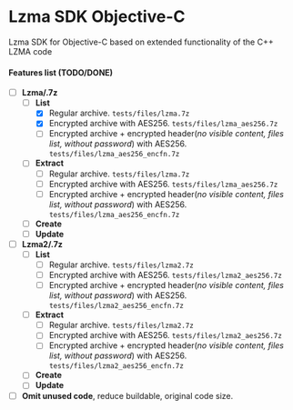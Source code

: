 # Lzma SDK Objective-C
Lzma SDK for Objective-C based on extended functionality of the C++ LZMA code

#### Features list (TODO/DONE)
- [ ] **Lzma/.7z**
  - [ ] **List**
    - [x] Regular archive. ```tests/files/lzma.7z```
    - [x] Encrypted archive with AES256. ```tests/files/lzma_aes256.7z```
    - [ ] Encrypted archive + encrypted header(*no visible content, files list, without password*) with AES256. ```tests/files/lzma_aes256_encfn.7z```
  - [ ] **Extract**
    - [ ] Regular archive. ```tests/files/lzma.7z```
    - [ ] Encrypted archive with AES256. ```tests/files/lzma_aes256.7z```
    - [ ] Encrypted archive + encrypted header(*no visible content, files list, without password*) with AES256. ```tests/files/lzma_aes256_encfn.7z```
  - [ ] **Create**
  - [ ] **Update**
- [ ] **Lzma2/.7z**
  - [ ] **List**
    - [ ] Regular archive. ```tests/files/lzma2.7z```
    - [ ] Encrypted archive with AES256. ```tests/files/lzma2_aes256.7z```
    - [ ] Encrypted archive + encrypted header(*no visible content, files list, without password*) with AES256. ```tests/files/lzma2_aes256_encfn.7z```
  - [ ] **Extract**
    - [ ] Regular archive. ```tests/files/lzma2.7z```
    - [ ] Encrypted archive with AES256. ```tests/files/lzma2_aes256.7z```
    - [ ] Encrypted archive + encrypted header(*no visible content, files list, without password*) with AES256. ```tests/files/lzma2_aes256_encfn.7z```
  - [ ] **Create**
  - [ ] **Update**
- [ ] **Omit unused code**, reduce buildable, original code size.
